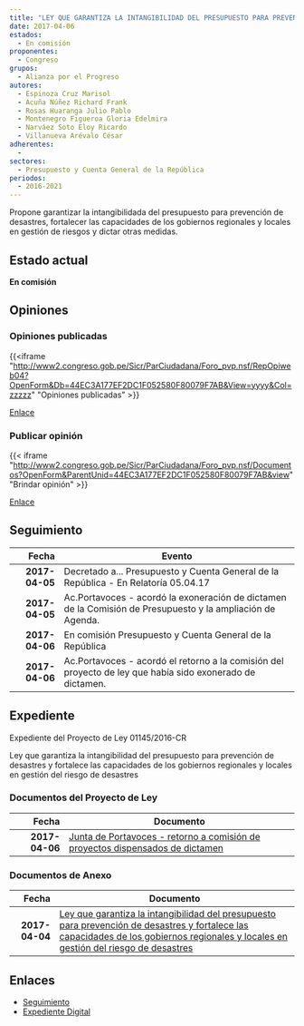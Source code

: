 ```yaml
---
title: "LEY QUE GARANTIZA LA INTANGIBILIDAD DEL PRESUPUESTO PARA PREVENCÓN DE DESASTRES Y FOTALECE LAS CAPACIDADES DE LOS GOBIERNOS REGIONALES Y LOCALES EN GESTIÓN DEL RIESGO DE DESASTRES"
date: 2017-04-06
estados: 
  - En comisión
proponentes: 
  - Congreso
grupos: 
  - Alianza por el Progreso
autores: 
  - Espinoza Cruz Marisol
  - Acuña Núñez Richard Frank
  - Rosas Huaranga Julio Pablo
  - Montenegro Figueroa Gloria Edelmira
  - Narváez Soto Eloy Ricardo
  - Villanueva Arévalo César
adherentes: 
  - 
sectores: 
  - Presupuesto y Cuenta General de la República 
periodos: 
  - 2016-2021
---
```


Propone garantizar la intangibilidada del presupuesto para prevención de desastres, fortalecer las capacidades de los gobiernos regionales y locales en gestión de riesgos y dictar otras medidas.


## Estado actual

**En comisión**

## Opiniones

### Opiniones publicadas

{{<iframe "http://www2.congreso.gob.pe/Sicr/ParCiudadana/Foro_pvp.nsf/RepOpiweb04?OpenForm&Db=44EC3A177EF2DC1F052580F80079F7AB&View=yyyy&Col=zzzzz" "Opiniones publicadas" >}}

[Enlace](http://www2.congreso.gob.pe/Sicr/ParCiudadana/Foro_pvp.nsf/RepOpiweb04?OpenForm&Db=44EC3A177EF2DC1F052580F80079F7AB&View=yyyy&Col=zzzzz)
### Publicar opinión

{{< iframe "http://www2.congreso.gob.pe/Sicr/ParCiudadana/Foro_pvp.nsf/Documentos?OpenForm&ParentUnid=44EC3A177EF2DC1F052580F80079F7AB&view" "Brindar opinión" >}}

[Enlace](http://www2.congreso.gob.pe/Sicr/ParCiudadana/Foro_pvp.nsf/Documentos?OpenForm&ParentUnid=44EC3A177EF2DC1F052580F80079F7AB&view)

## Seguimiento

| Fecha | Evento |
|------:|--------|
| **2017-04-05** | Decretado a... Presupuesto y Cuenta General de la República - En Relatoría 05.04.17|
| **2017-04-05** | Ac.Portavoces - acordó la exoneración de dictamen de la Comisión de Presupuesto y la ampliación de Agenda.|
| **2017-04-06** | En comisión Presupuesto y Cuenta General de la República|
| **2017-04-06** | Ac.Portavoces - acordó el retorno a la comisión del proyecto de ley que había sido exonerado de dictamen.|


## Expediente

Expediente del Proyecto de Ley 01145/2016-CR

Ley que garantiza la intangibilidad del presupuesto para prevención de desastres y fortalece las capacidades de los gobiernos regionales y locales en gestión del riesgo de desastres


### Documentos del Proyecto de Ley

| Fecha | Documento |
|------:|--------|
| **2017-04-06** | [Junta de Portavoces - retorno a comisión de proyectos dispensados de dictamen](http://www.leyes.congreso.gob.pe/Documentos/2016_2021/Acuerdos/Junta_Portavoces/AJP0114520170406.pdf) |

### Documentos de Anexo

| Fecha | Documento |
|------:|--------|
| **2017-04-04** | [Ley que garantiza la intangibilidad del presupuesto para prevención de desastres y fortalece las capacidades de los gobiernos regionales y locales en gestión del riesgo de desastres](http://www.leyes.congreso.gob.pe/Documentos/2016_2021/Proyectos_de_Ley_y_de_Resoluciones_Legislativas/PL0114520170404.pdf) |

## Enlaces 

- [Seguimiento](http://www2.congreso.gob.pe/Sicr/TraDocEstProc/CLProLey2016.nsf/f7fff46988ca05b1052578e100829cc7/603bf0c1953f5b8c052580f800778684?OpenDocument)
- [Expediente Digital](http://www2.congreso.gob.pehttp://www2.congreso.gob.pe/Sicr/TraDocEstProc/CLProLey2016.nsf/f7fff46988ca05b1052578e100829cc7/603bf0c1953f5b8c052580f800778684?OpenDocument&Click=05257FB7005EB655.eb71d0cf91d8294e05256cdf006b5706/$Body/0.1C6C)

